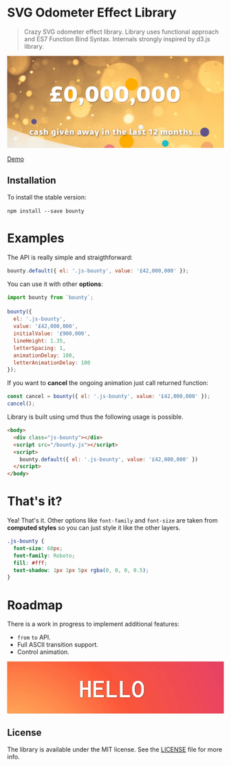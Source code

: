 SVG Odometer Effect Library
======
> Crazy SVG odometer effect library. Library uses functional approach and ES7 Function Bind Syntax. Internals strongly inspired by d3.js library.

<p align="center"><img src ="docs/example.gif"/></p>

[Demo](https://coderitual.github.io/bounty/examples/)

## Installation
To install the stable version:

`npm install --save bounty`

Examples
======
The API is really simple and straigthforward:
```js
bounty.default({ el: '.js-bounty', value: '£42,000,000' });
```

You can use it with other **options**:
```js
import bounty from `bounty`;

bounty({
  el: '.js-bounty',
  value: '£42,000,000',
  initialValue: '£900,000',
  lineHeight: 1.35,
  letterSpacing: 1,
  animationDelay: 100,
  letterAnimationDelay: 100
});
```
If you want to **cancel** the ongoing animation just call returned function:
```js
const cancel = bounty({ el: '.js-bounty', value: '£42,000,000' });
cancel();
```

Library is built using umd thus the following usage is possible.

```html
<body>
  <div class="js-bounty"></div>
  <script src="/bounty.js"></script>
  <script>
    bounty.default({ el: '.js-bounty', value: '£42,000,000' })
  </script>
</body>
```

That's it?
=====
Yea! That's it. Other options like `font-family` and `font-size` are taken from **computed styles** so you can just style it like the other layers.
```css
.js-bounty {
  font-size: 60px;
  font-family: Roboto;
  fill: #fff;
  text-shadow: 1px 1px 5px rgba(0, 0, 0, 0.5);
}
```

Roadmap
====
There is a work in progress to implement additional features:
* `from` `to` API.
* Full ASCII transition support.
* Control animation.

<p align="center"><img src ="docs/example2.gif"/></p>

## License
The library is available under the MIT license. See the [LICENSE](LICENSE) file for more info.
